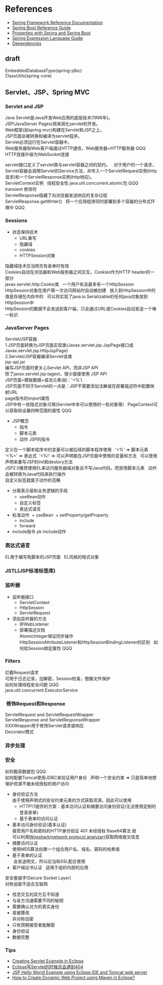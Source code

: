 # References
+ [Spring Framework Reference Documentation](https://docs.spring.io/spring/docs/4.3.12.RELEASE/spring-framework-reference/htmlsingle/)
+ [Spring Boot Reference Guide](https://docs.spring.io/spring-boot/docs/1.5.8.RELEASE/reference/htmlsingle/)  
+ [Properties with Spring and Spring Boot](https://www.baeldung.com/properties-with-spring)  
+ [Spring Expression Language Guide](https://www.baeldung.com/spring-expression-language)  
+ [Dependencies](https://docs.spring.io/spring/docs/3.0.0.M3/reference/html/ch04s03.html)  

## draft
EmbeddedDatabaseType(spring-jdbc)  
ClassUtils(spring-core)  

## Servlet、JSP、Spring MVC
### Servlet and JSP
Java Servlet是Java开发Web应用的底层技术(1996年)。  
JSP(JavaServer Pages)用来简化servlet的开发。  
Web框架(如spring mvc)构建在Servlet和JSP之上。  
JSP页面会被转换和编译为servlet程序。  
Servlet必须运行在Servlet容器中。  
Web服务器和Web客户端通过HTTP通信，Web服务器=HTTP服务器 QQQ  
HTTP连接升级为WebSocket连接  

servlet接口定义了servlet类与servlet容器之间的契约。  
对于用户的一个请求，Servlet容器会调用Servlet的Service方法，并传入一个ServletRequest实例(http请求)和一个ServletResponse实例(http响应)。  
ServletContext实例  
线程安全性 java.util.concurrent.atomic包 QQQ  
transient 修饰符   
ServletResponse隐藏了向浏览器发送响应的复杂过程  
ServletResponse.getWriter()  
将一个应用程序同时部署到多个容器的分布式环境中 QQQ  

### Sessions
+ 状态保持技术
  + URL重写
  + 隐藏域
  + cookies
  + HTTPSession对象  

隐藏域技术仅当网页有表单时有效  
Cookies自动在浏览器和Web服务器之间交互，Cookies作为HTTP header的一部分  
javax.servlet.http.Cookie类  
一个用户有且最多有一个HttpSession  
HttpSession对象在用户第一次访问网站时自动被创建  
放入到HttpSession中的值是存储在内存中的  
可以将实现了java.io.Serializable的任何java对象放到HttpSession中  
HttpSession的数据不会发送到客户端，只会通过URL或Cookies自动发送一个唯一标识  

### JavaServer Pages  
Servlet/JSP容器  
1.JSP页面转换为JSP页面实现类(Javax.servlet.jsp.JspPage接口或Javax.servlet.jsp.HttpJspPage)  
2.Servlet/JSP容器编译Servlet该类  
jsp-api.jar  
编写JSP页面时更关心Servlet API，而非JSP API  
除了javax.servlet.jsp.tagext，很少直接使用 JSP API  
JSP页面=模板数据+语法元素(如：'<%')  
JSP页面不同于Servlet的一点是：JSP不需要添加注解或在部署描述符中配置映射URL  
page指令的import属性  
JSP中有一些隐式对象可用(Servlet中本可以使用的一些对象等)  
PageContext可以获取和设置四种范围的属性 QQQ  
+ JSP概念
  + 指令
  + 脚本元素
  + 动作
JSP的指令  

定义在一个脚本程序中的变量可以被后续的脚本程序使用  
'<%' => 脚本元素  
'<%=' => 表达式  
'<%!' => 可以声明能在JSP页面中使用的变量和方法  
可以使用声明来重写JSP的init和destory方法  
JSP2.0推荐使用EL来访问服务器端对象且不写Java代码，而禁用脚本元素  
动作会被转换为Java代码来执行操作  
自定义标签就属于动作的范畴  
+ 分离表示层和业务逻辑的手段  
  + useBean动作
  + 自定义标签
  + 表达式语言  
+ 标准动作
  + useBean
  + setProperty/getProperty
  + include  
  + forward
+ include指令 pk include动作  

### 表达式语言
EL用于编写免脚本的JSP页面  
EL风格的隐式对象  

### JSTL(JSP标准标签库)

### 监听器
+ 监听器接口
  + ServletContext
  + HttpSession
  + ServletRequest
+ 添加监听器的方法
  + @WebListener
  + 部署描述文档  
AtomicInteger保证同步操作  
HttpSessionAttributeListener和HttpSessionBindingListener的区别  
如何给Session绑定属性 QQQ  

### Filters  
拦截Request请求  
可用于日志记录，加解密，Session检查，图像文件保护  
如何处理线程安全问题 QQQ  
java.util.concurrent.ExecutorService  

###  修饰Request和Response
ServletRequest and ServletRequestWrapper  
ServletResponse and ServletResponseWrapper  
XXXWrapper用于修饰Servlet请求或响应  
Decorator模式  

### 异步处理

### 安全
如何截获数据包 QQQ  
如何配置Tomcat使用JDBC来验证用户身份  
声明一个安全约束 => 只是简单地想保护资源不被未经授权的用户访问  
+ 身份验证方法  
  由于使用声明式的安全约束元素的方式获取资源，因此可以使用  
    + HTTP1.1提供的方案：基本访问认证和摘要访问身份验证(无法使用定制的登录表单)
    + 基于表单的访问认证  
+ 基本访问身份验证(基本认证)  
  接受用户名和密码的HTTP身份验证 401 未经授权 Base64算法 弱  
  可以利用[Wireshark(network protocol analyzer)](https://www.wireshark.org/)获取网络报文信息  
+ 摘要访问认证  
  使用MD5算法创建一个组合用户名、域名、密码的哈希值  
+ 基于表单的认证  
  会发送明文，所以应当和SSL配合使用  
+ 客户端证书认证  
  适用于组织内部的应用  

安全套接字(Secure Socket Layer)  
对称加密不适合互联网  
+ 信息交互的双方互不知道  
+ 与各方沟通需要不同的秘钥
+ 需要确认对方的真实身份
+ 易被篡改  
非对称加密  
+ 只有预期接受者能解密
+ 身份验证
+ 数据完整  



### Tips
+ [Creating Servlet Example in Eclipse](https://www.javatpoint.com/creating-servlet-in-eclipse-ide)
+ [Eclipse写Servlet的时候总会遇到404](http://blog.csdn.net/u012966590/article/details/50032591)
+ [JSP Hello World Example using Eclipse IDE and Tomcat web server](http://www.srccodes.com/p/article/2/JSP-Hello-World-Program-using-Eclipse-IDE-and-Tomcat-web-server)
+ [How to Create Dynamic Web Project using Maven in Eclipse?](http://crunchify.com/how-to-create-dynamic-web-project-using-maven-in-eclipse/)

